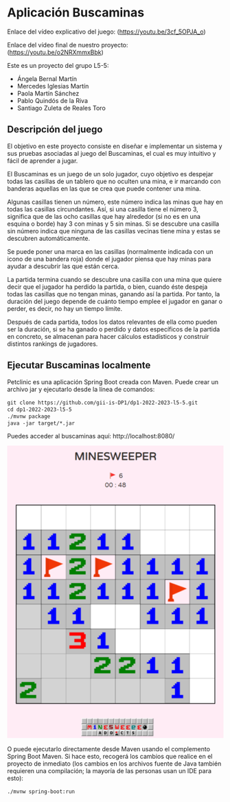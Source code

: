 # Aplicación Buscaminas

Enlace del vídeo explicativo del juego: 
(https://youtu.be/3cf_5OPJA_o)

Enlace del vídeo final de nuestro proyecto:
(https://youtu.be/o2NRXmmxBbk)


Este es un proyecto del grupo L5-5:
- Ángela Bernal Martín
- Mercedes Iglesias Martín
- Paola Martín Sánchez
- Pablo Quindós de la Riva
- Santiago Zuleta de Reales Toro


## Descripción del juego

El objetivo en este proyecto consiste en diseñar e implementar un sistema y sus pruebas
asociadas al juego del Buscaminas, el cual es muy intuitivo y fácil de aprender a jugar.

El Buscaminas es un juego de un solo jugador, cuyo objetivo es despejar todas las casillas de
un tablero que no oculten una mina, e ir marcando con banderas aquellas en las que se crea
que puede contener una mina.

Algunas casillas tienen un número, este número indica las minas que hay en todas las casillas
circundantes. Así, si una casilla tiene el número 3, significa que de las ocho casillas que hay
alrededor (si no es en una esquina o borde) hay 3 con minas y 5 sin minas. Si se descubre
una casilla sin número indica que ninguna de las casillas vecinas tiene mina y estas se
descubren automáticamente.

Se puede poner una marca en las casillas (normalmente indicada con un icono de una
bandera roja) donde el jugador piensa que hay minas para ayudar a descubrir las que están
cerca.

La partida termina cuando se descubre una casilla con una mina que quiere decir que el
jugador ha perdido la partida, o bien, cuando éste despeja todas las casillas que no tengan
minas, ganando así la partida. Por tanto, la duración del juego depende de cuánto tiempo
emplee el jugador en ganar o perder, es decir, no hay un tiempo límite.

Después de cada partida, todos los datos relevantes de ella como pueden ser la duración,
si se ha ganado o perdido y datos específicos de la partida en concreto, se almacenan para hacer 
cálculos estadísticos y construir distintos rankings de jugadores.


## Ejecutar Buscaminas localmente
Petclinic es una aplicación Spring Boot creada con Maven. Puede crear un archivo jar y ejecutarlo desde la línea de comandos:




```
git clone https://github.com/gii-is-DP1/dp1-2022-2023-l5-5.git
cd dp1-2022-2023-l5-5
./mvnw package
java -jar target/*.jar
```

Puedes acceder al buscaminas aquí: http://localhost:8080/

<img width="600" alt="captura-buscaminas" src="src/main/resources/static/resources/images/boardExample.png">

O puede ejecutarlo directamente desde Maven usando el complemento Spring Boot Maven. Si hace esto, recogerá los cambios que realice en el proyecto de inmediato (los cambios en los archivos fuente de Java también requieren una compilación; la mayoría de las personas usan un IDE para esto):

```
./mvnw spring-boot:run
```

